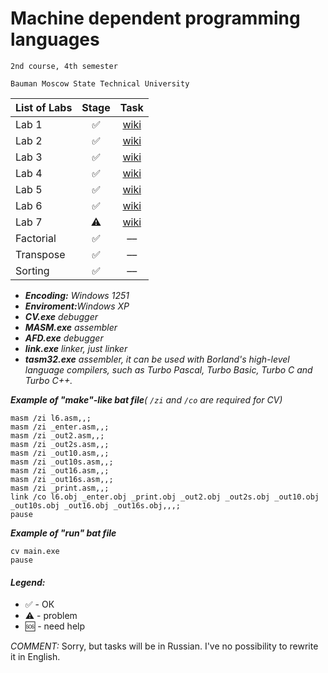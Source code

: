 # Machine dependent programming languages
    2nd course, 4th semester

    Bauman Moscow State Technical University

| List of Labs  |     Stage     |      Task     |
| ------------- |:-------------:|:-------------:|
| Lab 1| ✅ |<a href="https://github.com/Panda-Lewandowski/Machine-dependent-programming-languages/wiki/Lab-1">wiki</a>|
| Lab 2| ✅ |<a href="https://github.com/Panda-Lewandowski/Machine-dependent-programming-languages/wiki/Lab-2">wiki</a>|
| Lab 3| ✅ |<a href="https://github.com/Panda-Lewandowski/Machine-dependent-programming-languages/wiki/Lab-3">wiki</a>|
| Lab 4| ✅ |<a href="https://github.com/Panda-Lewandowski/Machine-dependent-programming-languages/wiki/Lab-4">wiki</a>|
| Lab 5| ✅ |<a href="https://github.com/Panda-Lewandowski/Machine-dependent-programming-languages/wiki/Lab-4">wiki</a>|
| Lab 6| ✅ |<a href="https://github.com/Panda-Lewandowski/Machine-dependent-programming-languages/wiki/Lab-6">wiki</a>|
| Lab 7| ⚠️ |<a href="https://github.com/Panda-Lewandowski/Machine-dependent-programming-languages/wiki/Lab-7">wiki</a>|
|Factorial| ✅ |––|
|Transpose| ✅ |––|
|Sorting| ✅ |––|

<ul><li><i><b>Encoding:</b> Windows 1251 </i>
<li><i><b>Enviroment:</b>Windows XP</i>
<li><i><b>CV.exe</b> debugger</i>
<li><i><b>MASM.exe</b> assembler</i>
<li><i><b>AFD.exe</b> debugger</i>
<li><i><b>link.exe</b> linker, just linker</i>
<li><i><b>tasm32.exe</b> assembler, it can be used with Borland's high-level language compilers, such as Turbo Pascal, Turbo Basic, Turbo C and Turbo C++.</i></ul>

<i><b>Example of "make"-like bat file</b>( `/zi` and `/co` are required for CV)</i>

    masm /zi l6.asm,,;
    masm /zi _enter.asm,,;
    masm /zi _out2.asm,,;
    masm /zi _out2s.asm,,;
    masm /zi _out10.asm,,;
    masm /zi _out10s.asm,,;
    masm /zi _out16.asm,,;
    masm /zi _out16s.asm,,;
    masm /zi _print.asm,,;
    link /co l6.obj _enter.obj _print.obj _out2.obj _out2s.obj _out10.obj _out10s.obj _out16.obj _out16s.obj,,,;
    pause
    
<i><b>Example of "run" bat file</b></i>

    cv main.exe
    pause
    
 #### <i>Legend:</i>
<ul>
<li>✅ - ОК
<li>⚠️ - problem
<li>🆘 - need help
</ul>   

 <i>COMMENT: </i>Sorry, but tasks will be in Russian. I've no possibility to rewrite it in English.
